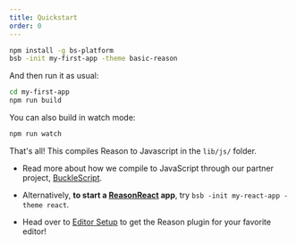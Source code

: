 ```yaml
---
title: Quickstart
order: 0
---
```


```sh
npm install -g bs-platform
bsb -init my-first-app -theme basic-reason
```

And then run it as usual:

```sh
cd my-first-app
npm run build
```

You can also build in watch mode:

```sh
npm run watch
```

That's all! This compiles Reason to Javascript in the `lib/js/` folder.

- Read more about how we compile to JavaScript through our partner project, [BuckleScript](http://bucklescript.github.io/bucklescript/Manual.html).

- Alternatively, **to start a [ReasonReact](//reasonml.github.io/reason-react/gettingStarted.html) app**, try `bsb -init my-react-app -theme react`.

- Head over to [Editor Setup](/guide/editor-tools/editors-plugins) to get the Reason plugin for your favorite editor!
